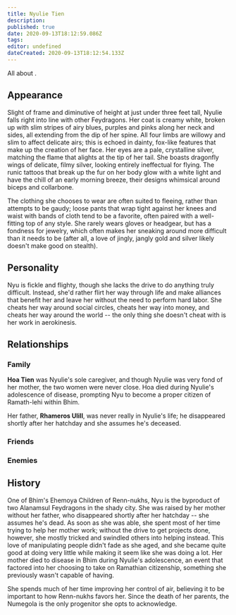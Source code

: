 ```yaml
---
title: Nyulie Tien
description: 
published: true
date: 2020-09-13T18:12:59.086Z
tags: 
editor: undefined
dateCreated: 2020-09-13T18:12:54.133Z
---
```


All about .

Appearance
----------

Slight of frame and diminutive of height at just under three feet tall, Nyulie falls right into line with other Feydragons. Her coat is creamy white, broken up with slim stripes of airy blues, purples and pinks along her neck and sides, all extending from the dip of her spine. All four limbs are willowy and slim to affect delicate airs; this is echoed in dainty, fox-like features that make up the creation of her face. Her eyes are a pale, crystalline silver, matching the flame that alights at the tip of her tail. She boasts dragonfly wings of delicate, filmy silver, looking entirely ineffectual for flying. The runic tattoos that break up the fur on her body glow with a white light and have the chill of an early morning breeze, their designs whimsical around biceps and collarbone.

The clothing she chooses to wear are often suited to fleeing, rather than attempts to be gaudy; loose pants that wrap tight against her knees and waist with bands of cloth tend to be a favorite, often paired with a well-fitting top of any style. She rarely wears gloves or headgear, but has a fondness for jewelry, which often makes her sneaking around more difficult than it needs to be (after all, a love of jingly, jangly gold and silver likely doesn't make good on stealth).

Personality
-----------

Nyu is fickle and flighty, though she lacks the drive to do anything truly difficult. Instead, she'd rather flirt her way through life and make alliances that benefit her and leave her without the need to perform hard labor. She cheats her way around social circles, cheats her way into money, and cheats her way around the world -- the only thing she doesn't cheat with is her work in aerokinesis.

Relationships
-------------

### Family

**Hoa Tien** was Nyulie's sole caregiver, and though Nyulie was very fond of her mother, the two women were never close. Hoa died during Nyulie's adolescence of disease, prompting Nyu to become a proper citizen of Ramath-lehi within Bhim.

Her father, **Rhameros Ulill**, was never really in Nyulie's life; he disappeared shortly after her hatchday and she assumes he's deceased.

### Friends

### Enemies

History
-------

One of Bhim's Ehemoya Children of Renn-nukhs, Nyu is the byproduct of two Alanamsul Feydragons in the shady city. She was raised by her mother without her father, who disappeared shortly after her hatchday -- she assumes he's dead. As soon as she was able, she spent most of her time trying to help her mother work; without the drive to get projects done, however, she mostly tricked and swindled others into helping instead. This love of manipulating people didn't fade as she aged, and she became quite good at doing very little while making it seem like she was doing a lot. Her mother died to disease in Bhim during Nyulie's adolescence, an event that factored into her choosing to take on Ramathian citizenship, something she previously wasn't capable of having.

She spends much of her time improving her control of air, believing it to be important to how Renn-nukhs favors her. Since the death of her parents, the Numegola is the only progenitor she opts to acknowledge.